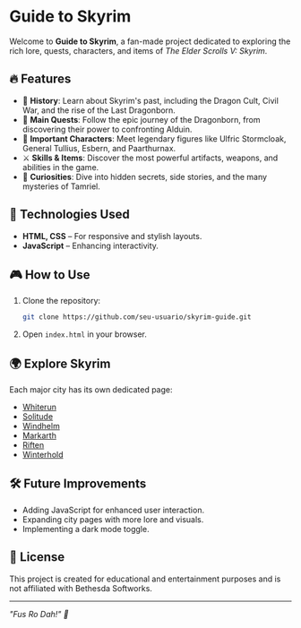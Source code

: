 # Guide to Skyrim

Welcome to **Guide to Skyrim**, a fan-made project dedicated to exploring the rich lore, quests, characters, and items of *The Elder Scrolls V: Skyrim*.

## 🔥 Features
- 📜 **History**: Learn about Skyrim's past, including the Dragon Cult, Civil War, and the rise of the Last Dragonborn.
- 🏹 **Main Quests**: Follow the epic journey of the Dragonborn, from discovering their power to confronting Alduin.
- 🏰 **Important Characters**: Meet legendary figures like Ulfric Stormcloak, General Tullius, Esbern, and Paarthurnax.
- ⚔️ **Skills & Items**: Discover the most powerful artifacts, weapons, and abilities in the game.
- 🧩 **Curiosities**: Dive into hidden secrets, side stories, and the many mysteries of Tamriel.

## 🚀 Technologies Used
- **HTML, CSS** – For responsive and stylish layouts.
- **JavaScript** – Enhancing interactivity.

## 🎮 How to Use
1. Clone the repository:
   ```bash
   git clone https://github.com/seu-usuario/skyrim-guide.git
   ```
2. Open `index.html` in your browser.

## 🌍 Explore Skyrim
Each major city has its own dedicated page:
- [Whiterun](whiterun.html)
- [Solitude](solitude.html)
- [Windhelm](windhelm.html)
- [Markarth](markarth.html)
- [Riften](riften.html)
- [Winterhold](winterhold.html)

## 🛠 Future Improvements
- Adding JavaScript for enhanced user interaction.
- Expanding city pages with more lore and visuals.
- Implementing a dark mode toggle.

## 📜 License
This project is created for educational and entertainment purposes and is not affiliated with Bethesda Softworks.

---
_"Fus Ro Dah!" 🐉_

